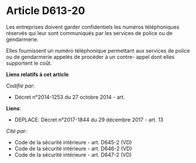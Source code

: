 # Article D613-20

Les entreprises doivent garder confidentiels les numéros téléphoniques réservés qui leur sont communiqués par les services de
police ou de gendarmerie.

Elles fournissent un numéro téléphonique permettant aux services de police ou de gendarmerie appelés de procéder à un contre-
appel dont elles supportent le coût.

**Liens relatifs à cet article**

_Codifié par_:

  - Décret n°2014-1253 du 27 octobre 2014 - art.

**Liens**:

  - DEPLACE: Décret n°2017-1844 du 29 décembre 2017 - art. 13

_Cité par_:

  - Code de la sécurité intérieure - art. D645-2 (VD)
  - Code de la sécurité intérieure - art. D646-2 (VD)
  - Code de la sécurité intérieure - art. D647-2 (VD)
